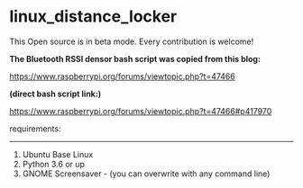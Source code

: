# linux_distance_locker
This Open source is in beta mode.
Every contribution is welcome!

**The Bluetooth RSSI densor bash script was copied from this blog:**

https://www.raspberrypi.org/forums/viewtopic.php?t=47466

**(direct bash script link:)**

https://www.raspberrypi.org/forums/viewtopic.php?t=47466#p417970


requirements:
*************

1. Ubuntu Base Linux
2. Python 3.6 or up
3. GNOME Screensaver - (you can overwrite with any command line)
